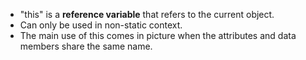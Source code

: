 - "this" is a **reference variable** that refers to the current object.
- Can only be used in non-static context.
- The main use of ​this comes in picture when the attributes and data members share the same name.